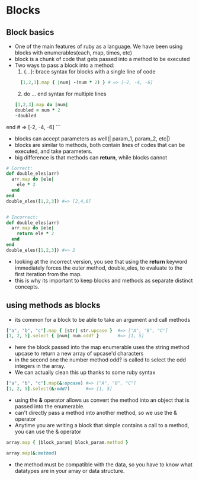 # Blocks

## Block basics

- One of the main features of ruby as a language.  We have been using blocks with enumerables(each, map, times, etc)
- block is a chunk of code that gets passed into a method to be executed
- Two ways to pass a block into a method:
	1. {...}: brace syntax for blocks with a single line of code
   ```ruby
	 [1,2,3].map { |num| -(num * 2) } # => [-2, -4, -6]
	 ```
	2. do ... end syntax for multiple lines
	```ruby
	[1,2,3].map do |num|
  doubled = num * 2
  -doubled
end     # => [-2, -4, -6]
	```

- blocks can accept parameters as well(| param_1, param_2, etc|)
- blocks are similar to methods, both contain lines of codes that can be executed, and take parameters.
- big difference is that methods can **return**, while blocks cannot

```ruby
# Correct:
def double_eles(arr)
  arr.map do |ele|
    ele * 2
  end
end
double_eles([1,2,3]) #=> [2,4,6]


# Incorrect:
def double_eles(arr)
  arr.map do |ele|
    return ele * 2
  end
end
double_eles([1,2,3]) #=> 2

```

- looking at the incorrect version, you see that using the **return** keyword immediately forces the outer method, double_eles, to evaluate to the first iteration from the map.
- this is why its important to keep blocks and methods as separate distinct concepts.

## using methods as blocks
- its common for a block to be able to take an argument and call methods
```ruby
["a", "b", "c"].map { |str| str.upcase }  #=> ["A", "B", "C"]
[1, 2, 5].select { |num| num.odd? }       #=> [1, 5]
```
- here the block passed into the map enumerable uses the string method upcase to return a new array of upcase'd characters
- in the second one the number method odd? is called to select the odd integers in the array.
- We can actually clean this up thanks to some ruby syntax
```ruby
["a", "b", "c"].map(&:upcase) #=> ["A", "B", "C"]
[1, 2, 5].select(&:odd?)      #=> [1, 5]
```
- using the **&** operator allows us convert the method into an object that is passed into the enumerable.
- can't directly pass a method into another method, so we use the & operator
- Anytime you are writing a block that simple contains a call to a method, you can use the & operator
```ruby
array.map { |block_param| block_param.method }

array.map(&:method)
```
- the method must be compatible with the data, so you have to know what datatypes are in your array or data structure.

